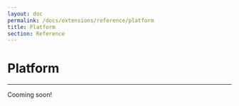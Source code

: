 ```yaml
---
layout: doc
permalink: /docs/extensions/reference/platform
title: Platform
section: Reference
---
```


# Platform
<hr />

Cooming soon!

